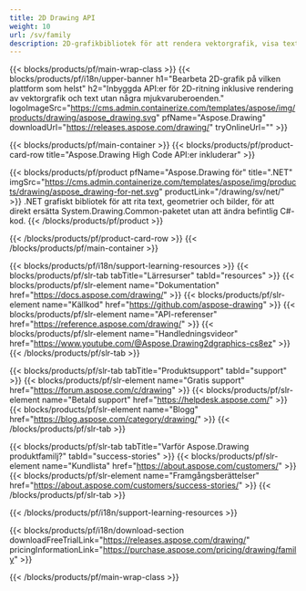 ```yaml
---
title: 2D Drawing API
weight: 10
url: /sv/family
description: 2D-grafikbibliotek för att rendera vektorgrafik, visa text och för att spara ritresultat i vanliga grafikfilformat
---
```


{{< blocks/products/pf/main-wrap-class >}}
{{< blocks/products/pf/i18n/upper-banner h1="Bearbeta 2D-grafik på vilken plattform som helst" h2="Inbyggda API:er för 2D-ritning inklusive rendering av vektorgrafik och text utan några mjukvaruberoenden." logoImageSrc="https://cms.admin.containerize.com/templates/aspose/img/products/drawing/aspose_drawing.svg" pfName="Aspose.Drawing" downloadUrl="https://releases.aspose.com/drawing/" tryOnlineUrl="" >}}

{{< blocks/products/pf/main-container >}}
{{< blocks/products/pf/product-card-row title="Aspose.Drawing High Code API:er inkluderar" >}}

{{< blocks/products/pf/product pfName="Aspose.Drawing för" title=".NET" imgSrc="https://cms.admin.containerize.com/templates/aspose/img/products/drawing/aspose_drawing-for-net.svg" productLink="/drawing/sv/net/" >}}
.NET grafiskt bibliotek för att rita text, geometrier och bilder, för att direkt ersätta System.Drawing.Common-paketet utan att ändra befintlig C#-kod.
{{< /blocks/products/pf/product >}}

{{< /blocks/products/pf/product-card-row >}}
{{< /blocks/products/pf/main-container >}}

{{< blocks/products/pf/i18n/support-learning-resources >}}
{{< blocks/products/pf/slr-tab tabTitle="Lärresurser" tabId="resources" >}}
{{< blocks/products/pf/slr-element name="Dokumentation" href="https://docs.aspose.com/drawing/" >}}
{{< blocks/products/pf/slr-element name="Källkod" href="https://github.com/aspose-drawing" >}}
{{< blocks/products/pf/slr-element name="API-referenser" href="https://reference.aspose.com/drawing/" >}}
{{< blocks/products/pf/slr-element name="Handledningsvideor" href="https://www.youtube.com/@Aspose.Drawing2dgraphics-cs8ez" >}}
{{< /blocks/products/pf/slr-tab >}}

{{< blocks/products/pf/slr-tab tabTitle="Produktsupport" tabId="support" >}}
{{< blocks/products/pf/slr-element name="Gratis support" href="https://forum.aspose.com/c/drawing" >}}
{{< blocks/products/pf/slr-element name="Betald support" href="https://helpdesk.aspose.com/" >}}
{{< blocks/products/pf/slr-element name="Blogg" href="https://blog.aspose.com/category/drawing/" >}}
{{< /blocks/products/pf/slr-tab >}}

{{< blocks/products/pf/slr-tab tabTitle="Varför Aspose.Drawing produktfamilj?" tabId="success-stories" >}}
{{< blocks/products/pf/slr-element name="Kundlista" href="https://about.aspose.com/customers/" >}}
{{< blocks/products/pf/slr-element name="Framgångsberättelser" href="https://about.aspose.com/customers/success-stories/" >}}
{{< /blocks/products/pf/slr-tab >}}

{{< /blocks/products/pf/i18n/support-learning-resources >}}

{{< blocks/products/pf/i18n/download-section downloadFreeTrialLink="https://releases.aspose.com/drawing/" pricingInformationLink="https://purchase.aspose.com/pricing/drawing/family" >}}

{{< /blocks/products/pf/main-wrap-class >}}
